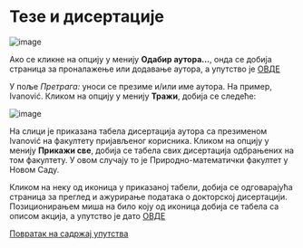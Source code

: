 # Тезе и дисертaције
 
 ![image](https://user-images.githubusercontent.com/29538544/174431963-c530bc65-36b5-4c1c-900a-73b59df075b5.png)

Ако се кликне на опцију у менију **Одабир аутора...**, онда се добија страница за проналажење или додавање аутора, а упутство је [ОВДЕ](autori/odabirAutora.md)

У поље *Претрага:* уноси се презиме и/или име аутора. На пример, Ivanović. Кликом на опцију у менију **Тражи**, добија се следеће: 

![image](https://user-images.githubusercontent.com/29538544/174432198-140f7d9a-cf81-4ea2-918b-71e6cd3d1306.png)
  
На слици је приказана табела дисертација аутора са презименом Ivanović на факултету пријављеног корисника. Кликом на опцију у менију **Прикажи све**, добија се табела свих дисертација одбрањених на том факултету. У овом случају то је Природно-математички факултет у Новом Саду. 

Кликом на неку од иконица у приказаној табели, добија се одговарајућа страница за преглед и ажурирање података о докторској дисертацији. Позиционирањем миша на било коју од иконица добија се табела са описом акција, а упутство је дато [ОВДЕ](autori/pregledAzuriranjePodataka.md) 

[Повратак на садржај упутства](../../uputstvoDigitalnaDisertacija.md#садржај)

